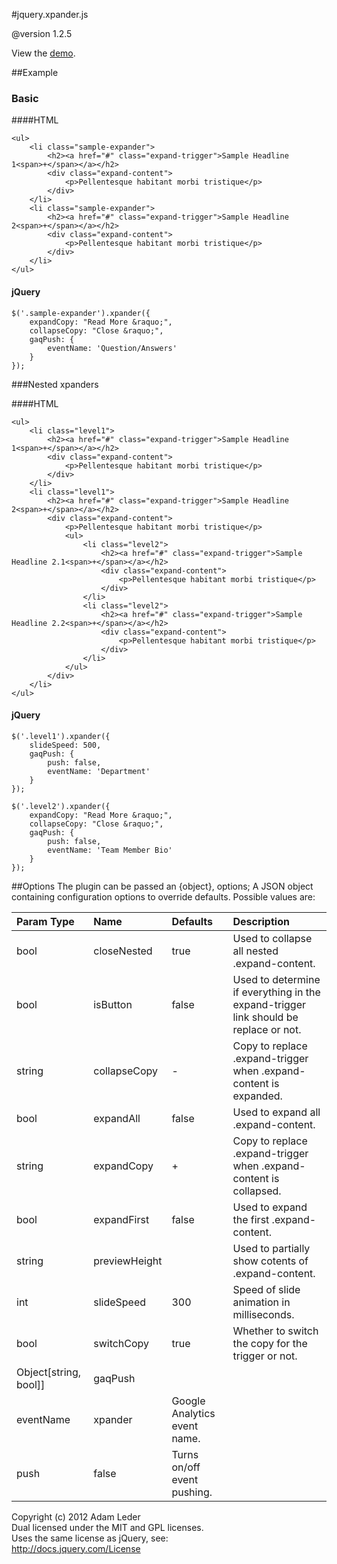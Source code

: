 #jquery.xpander.js

@version 1.2.5

View the [demo](http://www.adamleder.com/sandbox/jquery.xpander/).

##Example
### Basic

####HTML

	<ul>
		<li class="sample-expander">
			<h2><a href="#" class="expand-trigger">Sample Headline 1<span>+</span></a></h2>
			<div class="expand-content">
				<p>Pellentesque habitant morbi tristique</p>
			</div>
		</li>
		<li class="sample-expander">
			<h2><a href="#" class="expand-trigger">Sample Headline 2<span>+</span></a></h2>
			<div class="expand-content">
				<p>Pellentesque habitant morbi tristique</p>
			</div>
		</li>
	</ul>

#### jQuery

	$('.sample-expander').xpander({
		expandCopy: "Read More &raquo;",
		collapseCopy: "Close &raquo;",
		gaqPush: { 
			eventName: 'Question/Answers'
		}
	});
	
###Nested xpanders

####HTML

	<ul>
		<li class="level1">
			<h2><a href="#" class="expand-trigger">Sample Headline 1<span>+</span></a></h2>
			<div class="expand-content">
				<p>Pellentesque habitant morbi tristique</p>
			</div>
		</li>
		<li class="level1">
			<h2><a href="#" class="expand-trigger">Sample Headline 2<span>+</span></a></h2>
			<div class="expand-content">
				<p>Pellentesque habitant morbi tristique</p>
				<ul>
					<li class="level2">
						<h2><a href="#" class="expand-trigger">Sample Headline 2.1<span>+</span></a></h2>
						<div class="expand-content">
							<p>Pellentesque habitant morbi tristique</p>
						</div>
					</li>
					<li class="level2">
						<h2><a href="#" class="expand-trigger">Sample Headline 2.2<span>+</span></a></h2>
						<div class="expand-content">
							<p>Pellentesque habitant morbi tristique</p>
						</div>
					</li>
				</ul>
			</div>
		</li>
	</ul>

#### jQuery

	$('.level1').xpander({
		slideSpeed: 500,
		gaqPush: { 
			push: false,
			eventName: 'Department'
		}
	});

	$('.level2').xpander({
		expandCopy: "Read More &raquo;",
		collapseCopy: "Close &raquo;",
		gaqPush: { 
			push: false,
			eventName: 'Team Member Bio'
		}
	});

##Options
The plugin can be passed an {object}, options; A JSON object containing configuration options to override defaults. Possible values are:


Param Type   | Name          | Defaults | Description
:------------ | :------------- | :------------| :------------
bool | closeNested | true | Used to collapse all nested .expand-content.
bool | isButton | false | Used to determine if everything in the expand-trigger link should be replace or not.
string | collapseCopy | - | Copy to replace .expand-trigger when .expand-content is expanded.
bool | expandAll | false  | Used to expand all .expand-content.
string | expandCopy | + | Copy to replace .expand-trigger when .expand-content is collapsed.
bool | expandFirst | false | Used to expand the first .expand-content.
string | previewHeight |  | Used to partially show cotents of .expand-content.
int | slideSpeed | 300 | Speed of slide animation in milliseconds.
bool | switchCopy | true | Whether to switch the copy for the trigger or not.
Object[string, bool]] | gaqPush  |
  |eventName | xpander | Google Analytics event name.  
  |push | false |Turns on/off event pushing.



Copyright (c) 2012 Adam Leder  
Dual licensed under the MIT and GPL licenses.  
Uses the same license as jQuery, see:  
http://docs.jquery.com/License  